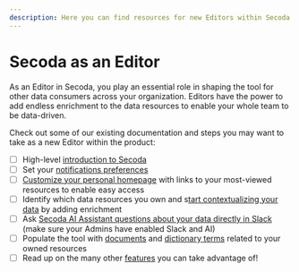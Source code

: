 ```yaml
---
description: Here you can find resources for new Editors within Secoda
---
```


# Secoda as an Editor

As an Editor in Secoda, you play an essential role in shaping the tool for other data consumers across your organization. Editors have the power to add endless enrichment to the data resources to enable your whole team to be data-driven.

Check out some of our existing documentation and steps you may want to take as a new Editor within the product:

* [ ] High-level [introduction to Secoda](../readme/secoda-as-a-viewer/introduction-guide.md)
* [ ] Set your [notifications preferences](../features/notifications.md)&#x20;
* [ ] [Customize your personal homepage](../features/custom-homepage.md#personal-homepage) with links to your most-viewed resources to enable easy access&#x20;
* [ ] Identify which data resources you own and s[tart contextualizing your data](../readme/secoda-as-an-admin/add-documentation.md) by adding enrichment
* [ ] Ask [Secoda AI Assistant questions about your data directly in Slack](../integrations/productivity-tools/slack-connection/slack-ai-assistant.md) (make sure your Admins have enabled Slack and AI)
* [ ] Populate the tool with [documents](../features/documents.md) and [dictionary terms](../features/metrics/) related to your owned resources
* [ ] Read up on the many other [features](../features/) you can take advantage of!
